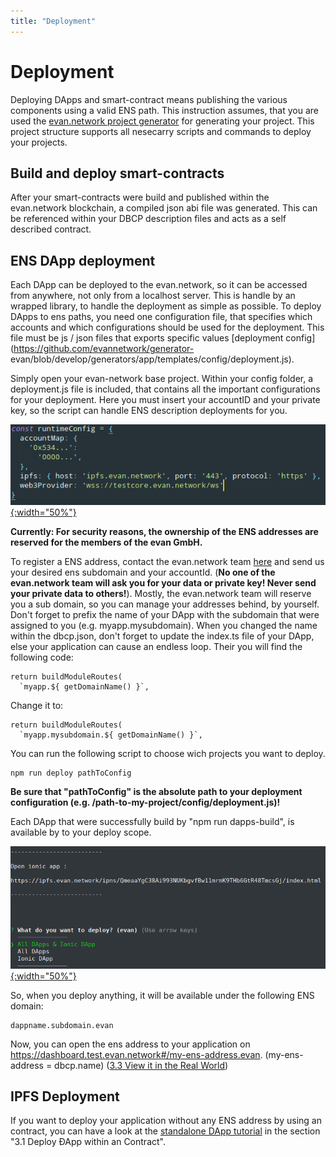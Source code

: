 ```yaml
---
title: "Deployment"
---
```

# Deployment

Deploying DApps and smart-contract means publishing the various components using a valid ENS path.
This instruction assumes, that you are used the [evan.network project
generator](https://github.com/evannetwork/generator-evan) for generating your project. This project
structure supports all nesecarry scripts and commands to deploy your projects.

## Build and deploy smart-contracts

After your smart-contracts were build and published within the evan.network blockchain, a compiled
json abi file was generated. This can be referenced within your DBCP description files and acts as a
self described contract.

## ENS DApp deployment

Each DApp can be deployed to the evan.network, so it can be accessed from anywhere, not only from a
localhost server. This is handle by an wrapped library, to handle the deployment as simple as
possible. To deploy DApps to ens paths, you need one configuration file, that specifies which
accounts and which configurations should be used for the deployment. This file must be js / json
files that exports specific values [deployment config](https://github.com/evannetwork/generator-
evan/blob/develop/generators/app/templates/config/deployment.js).

Simply open your evan-network base project. Within your config folder, a deployment.js file is
included, that contains all the important configurations for your deployment. Here you must insert
your accountID and your private key, so the script can handle ENS description deployments for you.

[![Finished](/public/dev/deploy-config.png){:width="50%"}](/public/dev/deploy-config.png)

**Currently: For security reasons, the ownership of the ENS addresses are reserved for the members
of the evan GmbH.**

To register a ENS address, contact the evan.network team [here](https://gitter.im/evannetwork) and
send us your desired ens subdomain and your accountId. (**No one of the evan.network team will ask
you for your data or private key! Never send your private data to others!**). Mostly, the
evan.network team will reserve you a sub domain, so you can manage your addresses behind, by
yourself. Don't forget to prefix the name of your DApp with the subdomain that were assigned to you
(e.g. myapp.mysubdomain). When you changed the name within the dbcp.json, don't forget to update the
index.ts file of your DApp, else your application can cause an endless loop. Their you will find the
following code:

```
return buildModuleRoutes(
  `myapp.${ getDomainName() }`,
```

Change it to: 

```
return buildModuleRoutes(
  `myapp.mysubdomain.${ getDomainName() }`,
```

You can run the following script to choose wich projects you want to deploy.

```bash
npm run deploy pathToConfig
```

**Be sure that "pathToConfig" is the absolute path to your deployment configuration (e.g. /path-to-my-project/config/deployment.js)!**

Each DApp that were successfully build by "npm run dapps-build", is available by to your deploy
scope.

[![Finished](/public/dev/deploy.png){:width="50%"}](/public/dev/deploy.png)

So, when you deploy anything, it will be available under the following ENS domain:

```
dappname.subdomain.evan
```

Now, you can open the ens address to your application on https://dashboard.test.evan.network#/my-ens-address.evan. (my-ens-address = dbcp.name)
([3.3 View it in the Real World](/dapps/standalone/standalone))

## IPFS Deployment

If you want to deploy your application without any ENS address by using an contract, you can have a
look at the [standalone DApp tutorial](/dapps/standalone/standalone) in the section "3.1 Deploy ƉApp within an Contract".
